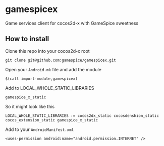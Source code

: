 gamespicex
==========

Game services client for cocos2d-x with GameSpice sweetness

## How to install

Clone this repo into your cocos2d-x root

    git clone git@github.com:gamespice/gamespicex.git

Open your ``Android.mk`` file and add the module

    $(call import-module,gamespicex) 

Add to LOCAL_WHOLE_STATIC_LIBRARIES

    gamespice_x_static

So it might look like this
    
    LOCAL_WHOLE_STATIC_LIBRARIES := cocos2dx_static cocosdenshion_static cocos_extension_static gamespice_x_static

Add to your ``AndroidManifest.xml``

    <uses-permission android:name="android.permission.INTERNET" />
